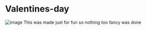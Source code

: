 ﻿# Valentines-day
 ![image](https://github.com/SamuelGF1989/Valentines-day/assets/75704402/45c53347-a290-41c9-8277-33bd28a84dbd)
 This was made just for fun so nothing too fancy was done
 
 

